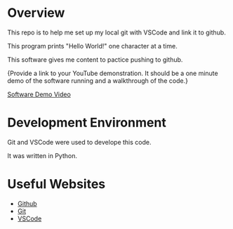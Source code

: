 # Overview

This repo is to help me set up my local git with VSCode and link it to github.

This program prints "Hello World!" one character at a time.

This software gives me content to pactice pushing to github.

{Provide a link to your YouTube demonstration.  It should be a one minute demo of the software running and a walkthrough of the code.}

[Software Demo Video](http://youtube.link.goes.here)

# Development Environment

Git and VSCode were used to develope this code.

It was written in Python.

# Useful Websites

* [Github](http://github.com)
* [Git](https://git-scm.com/downloads)
* [VSCode](https://code.visualstudio.com/download)